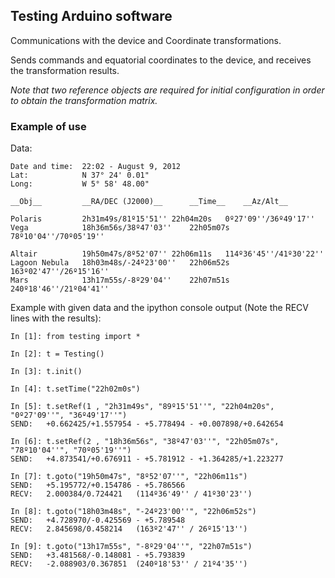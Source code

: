 Testing Arduino software
---------------------------

Communications with the device and Coordinate transformations.

Sends commands and equatorial coordinates to the device, and receives the transformation results.

*Note that two reference objects are required for initial configuration in order to obtain the transformation
matrix.*


### Example of use

Data:

	Date and time: 	22:02 - August 9, 2012
	Lat:			N 37° 24' 0.01"
	Long:			W 5° 58' 48.00"
	
	__Obj__			__RA/DEC (J2000)__		__Time__	__Az/Alt__
	
	Polaris			2h31m49s/81º15'51''	22h04m20s 	0º27'09''/36º49'17''
	Vega			18h36m56s/38º47'03''	22h05m07s	78º10'04''/70º05'19''
	
	Altair			19h50m47s/8º52'07''	22h06m11s	114º36'45''/41º30'22''
	Lagoon Nebula	18h03m48s/-24º23'00''	22h06m52s	163º02'47''/26º15'16''
	Mars			13h17m55s/-8º29'04''	22h07m51s	240º18'46''/21º04'41''


Example with given data and the ipython console output (Note the RECV lines with the results):

	In [1]: from testing import *

	In [2]: t = Testing()
	
	In [3]: t.init()
	
	In [4]: t.setTime("22h02m0s")
	
	In [5]: t.setRef(1 , "2h31m49s", "89º15'51''", "22h04m20s", "0º27'09''", "36º49'17''")
	SEND:	+0.662425/+1.557954 - +5.778494 - +0.007898/+0.642654
	
	In [6]: t.setRef(2 , "18h36m56s", "38º47'03''", "22h05m07s", "78º10'04''", "70º05'19''")
	SEND:	+4.873541/+0.676911 - +5.781912 - +1.364285/+1.223277
	
	In [7]: t.goto("19h50m47s", "8º52'07''", "22h06m11s")
	SEND:	+5.195772/+0.154786 - +5.786566
	RECV:	2.000384/0.724421	(114º36'49'' / 41º30'23'')
	
	In [8]: t.goto("18h03m48s", "-24º23'00''", "22h06m52s")
	SEND:	+4.728970/-0.425569 - +5.789548
	RECV:	2.845698/0.458214	(163º2'47'' / 26º15'13'')

	In [9]: t.goto("13h17m55s", "-8º29'04''", "22h07m51s")
	SEND:	+3.481568/-0.148081 - +5.793839
	RECV:	-2.088903/0.367851	(240º18'53'' / 21º4'35'')


